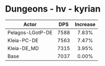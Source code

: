 # Dungeons - hv - kyrian
| Actor | DPS | Increase |
|---|:---:|:---:|
|Pelagos-LGotP-DE|7588|7.83%|
|Kleia-PC-DE|7563|7.47%|
|Kleia-DE_MD|7315|3.95%|
|Base|7037|0.00%|
